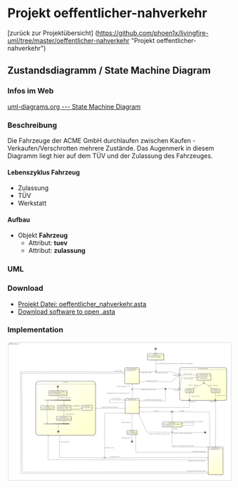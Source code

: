 # Projekt oeffentlicher-nahverkehr
[zurück zur Projektübersicht] (https://github.com/phoen1x/livingfire-uml/tree/master/oeffentlicher-nahverkehr "Projekt oeffentlicher-nahverkehr")

## Zustandsdiagramm / State Machine Diagram

### Infos im Web
[uml-diagrams.org --- State Machine Diagram](http://www.uml-diagrams.org/state-machine-diagrams.html "")


### Beschreibung
Die Fahrzeuge der ACME GmbH durchlaufen zwischen Kaufen - Verkaufen/Verschrotten mehrere Zustände. Das Augenmerk in diesem Diagramm liegt hier auf dem TÜV und der Zulassung des Fahrzeuges.

#### Lebenszyklus Fahrzeug

* Zulassung
* TÜV
* Werkstatt

#### Aufbau

* Objekt **Fahrzeug**
   * Attribut: **tuev**
   * Attribut: **zulassung**

### UML
### Download
* [Projekt Datei: oeffentlicher_nahverkehr.asta](https://github.com/phoen1x/livingfire-uml/raw/master/oeffentlicher-nahverkehr/oeffentlicher_nahverkehr.asta "oeffentlicher_nahverkehr.asta")
* [Download software to open .asta](http://astah.net/download "")

### Implementation
![UML Diagram](https://raw.githubusercontent.com/phoen1x/livingfire-uml/master/oeffentlicher-nahverkehr/src/main/documentation/statemachine_diagramm/Statemachine.png "")